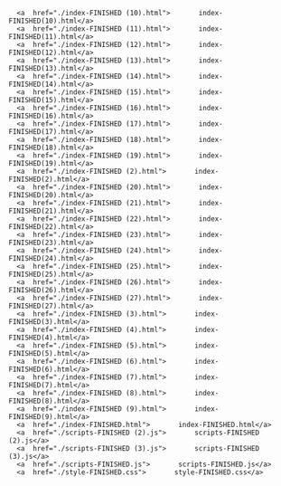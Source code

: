       <a  href="./index-FINISHED (10).html">       index-FINISHED(10).html</a>
      <a  href="./index-FINISHED (11).html">       index-FINISHED(11).html</a>
      <a  href="./index-FINISHED (12).html">       index-FINISHED(12).html</a>
      <a  href="./index-FINISHED (13).html">       index-FINISHED(13).html</a>
      <a  href="./index-FINISHED (14).html">       index-FINISHED(14).html</a>
      <a  href="./index-FINISHED (15).html">       index-FINISHED(15).html</a>
      <a  href="./index-FINISHED (16).html">       index-FINISHED(16).html</a>
      <a  href="./index-FINISHED (17).html">       index-FINISHED(17).html</a>
      <a  href="./index-FINISHED (18).html">       index-FINISHED(18).html</a>
      <a  href="./index-FINISHED (19).html">       index-FINISHED(19).html</a>
      <a  href="./index-FINISHED (2).html">       index-FINISHED(2).html</a>
      <a  href="./index-FINISHED (20).html">       index-FINISHED(20).html</a>
      <a  href="./index-FINISHED (21).html">       index-FINISHED(21).html</a>
      <a  href="./index-FINISHED (22).html">       index-FINISHED(22).html</a>
      <a  href="./index-FINISHED (23).html">       index-FINISHED(23).html</a>
      <a  href="./index-FINISHED (24).html">       index-FINISHED(24).html</a>
      <a  href="./index-FINISHED (25).html">       index-FINISHED(25).html</a>
      <a  href="./index-FINISHED (26).html">       index-FINISHED(26).html</a>
      <a  href="./index-FINISHED (27).html">       index-FINISHED(27).html</a>
      <a  href="./index-FINISHED (3).html">       index-FINISHED(3).html</a>
      <a  href="./index-FINISHED (4).html">       index-FINISHED(4).html</a>
      <a  href="./index-FINISHED (5).html">       index-FINISHED(5).html</a>
      <a  href="./index-FINISHED (6).html">       index-FINISHED(6).html</a>
      <a  href="./index-FINISHED (7).html">       index-FINISHED(7).html</a>
      <a  href="./index-FINISHED (8).html">       index-FINISHED(8).html</a>
      <a  href="./index-FINISHED (9).html">       index-FINISHED(9).html</a>
      <a  href="./index-FINISHED.html">       index-FINISHED.html</a>
      <a  href="./scripts-FINISHED (2).js">       scripts-FINISHED (2).js</a>
      <a  href="./scripts-FINISHED (3).js">       scripts-FINISHED (3).js</a>
      <a  href="./scripts-FINISHED.js">       scripts-FINISHED.js</a>
      <a  href="./style-FINISHED.css">       style-FINISHED.css</a>
